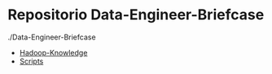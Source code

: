 # Repositorio Data-Engineer-Briefcase 
./Data-Engineer-Briefcase
 * [Hadoop-Knowledge](./Data-Engineer-Briefcase/Hadoop-Knowledge)
 * [Scripts](./Data-Engineer-Briefcase/Scripts)
